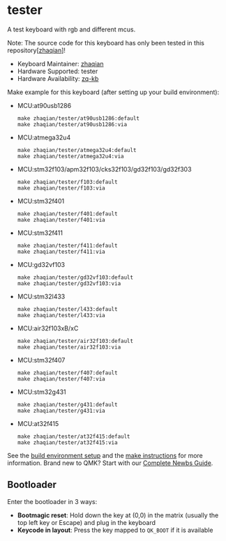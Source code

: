 # tester

A test keyboard with rgb and different mcus.

Note: The source code for this keyboard has only been tested in this repository[[zhaqian](https://github.com/zhaqian12/qmk_firmware/tree/zhaqian)]!

* Keyboard Maintainer: [zhaqian](https://github.com/zhaqian12)
* Hardware Supported: tester
* Hardware Availability: [zq-kb](https://github.com/zhaqian12/ZQ-Keyboard)

Make example for this keyboard (after setting up your build environment):

* MCU:at90usb1286
    ```
    make zhaqian/tester/at90usb1286:default
    make zhaqian/tester/at90usb1286:via
    ```

* MCU:atmega32u4
    ```
    make zhaqian/tester/atmega32u4:default
    make zhaqian/tester/atmega32u4:via
    ```

* MCU:stm32f103/apm32f103/cks32f103/gd32f103/gd32f303
    ```
    make zhaqian/tester/f103:default
    make zhaqian/tester/f103:via
    ```

* MCU:stm32f401
    ```
    make zhaqian/tester/f401:default
    make zhaqian/tester/f401:via
    ```

* MCU:stm32f411
    ```
    make zhaqian/tester/f411:default
    make zhaqian/tester/f411:via
    ```
    
* MCU:gd32vf103
    ```
    make zhaqian/tester/gd32vf103:default
    make zhaqian/tester/gd32vf103:via
    ```
    
* MCU:stm32l433
    ```
    make zhaqian/tester/l433:default
    make zhaqian/tester/l433:via
    ```
    
 * MCU:air32f103xB/xC
    ```
    make zhaqian/tester/air32f103:default
    make zhaqian/tester/air32f103:via
    ```
    
 * MCU:stm32f407
    ```
    make zhaqian/tester/f407:default
    make zhaqian/tester/f407:via
    ```

 * MCU:stm32g431
    ```
    make zhaqian/tester/g431:default
    make zhaqian/tester/g431:via
    ```
    
 * MCU:at32f415
    ```
    make zhaqian/tester/at32f415:default
    make zhaqian/tester/at32f415:via
    ```

See the [build environment setup](https://docs.qmk.fm/#/getting_started_build_tools) and the [make instructions](https://docs.qmk.fm/#/getting_started_make_guide) for more information. Brand new to QMK? Start with our [Complete Newbs Guide](https://docs.qmk.fm/#/newbs).
 ## Bootloader

Enter the bootloader in 3 ways:

* **Bootmagic reset**: Hold down the key at (0,0) in the matrix (usually the top left key or Escape) and plug in the keyboard
* **Keycode in layout**: Press the key mapped to `QK_BOOT` if it is available
